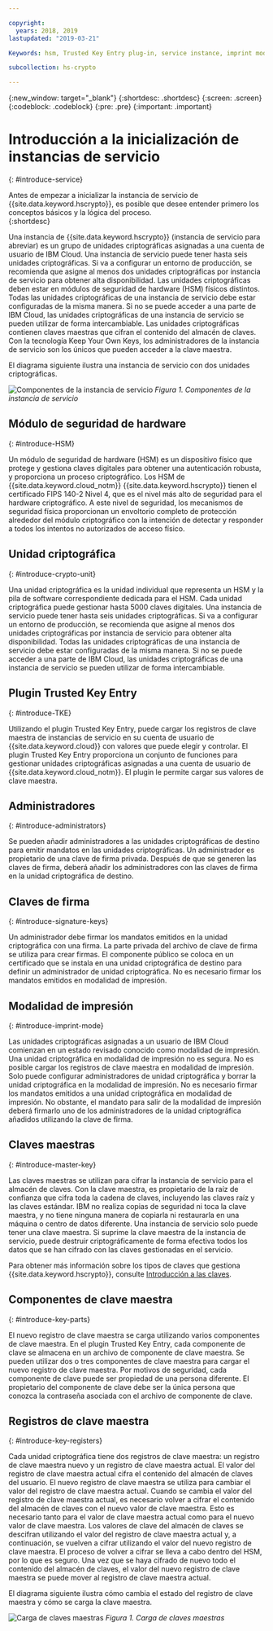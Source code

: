 ```yaml
---

copyright:
  years: 2018, 2019
lastupdated: "2019-03-21"

Keywords: hsm, Trusted Key Entry plug-in, service instance, imprint mode

subcollection: hs-crypto

---
```


{:new_window: target="_blank"}
{:shortdesc: .shortdesc}
{:screen: .screen}
{:codeblock: .codeblock}
{:pre: .pre}
{:important: .important}

# Introducción a la inicialización de instancias de servicio
{: #introduce-service}

Antes de empezar a inicializar la instancia de servicio de {{site.data.keyword.hscrypto}}, es posible que desee entender primero los conceptos básicos y la lógica del proceso.  
{:shortdesc}

Una instancia de {{site.data.keyword.hscrypto}} (instancia de servicio para abreviar) es un grupo de unidades criptográficas asignadas a una cuenta de usuario de IBM Cloud. Una instancia de servicio puede tener hasta seis unidades criptográficas. Si va a configurar un entorno de producción, se recomienda que asigne al menos dos unidades criptográficas por instancia de servicio para obtener alta disponibilidad. Las unidades criptográficas deben estar en módulos de seguridad de hardware (HSM) físicos distintos. Todas las unidades criptográficas de una instancia de servicio debe estar configuradas de la misma manera. Si no se puede acceder a una parte de IBM Cloud, las unidades criptográficas de una instancia de servicio se pueden utilizar de forma intercambiable. Las unidades criptográficas contienen claves maestras que cifran el contenido del almacén de claves. Con la tecnología Keep Your Own Keys, los administradores de la instancia de servicio son los únicos que pueden acceder a la clave maestra.

El diagrama siguiente ilustra una instancia de servicio con dos unidades criptográficas.

![Componentes de la instancia de servicio](image/service_instance.png "Componentes de la instancia de servicio")
*Figura 1. Componentes de la instancia de servicio*

## Módulo de seguridad de hardware
{: #introduce-HSM}

Un módulo de seguridad de hardware (HSM) es un dispositivo físico que protege y gestiona claves digitales para obtener una autenticación robusta, y proporciona un proceso criptográfico. Los HSM de {{site.data.keyword.cloud_notm}} {{site.data.keyword.hscrypto}} tienen el certificado FIPS 140-2 Nivel 4, que es el nivel más alto de seguridad para el hardware criptográfico. A este nivel de seguridad, los mecanismos de seguridad física proporcionan un envoltorio completo de protección alrededor del módulo criptográfico con la intención de detectar y responder a todos los intentos no autorizados de acceso físico.

## Unidad criptográfica
{: #introduce-crypto-unit}

Una unidad criptográfica es la unidad individual que representa un HSM y la pila de software correspondiente dedicada para el HSM. Cada unidad criptográfica puede gestionar hasta 5000 claves digitales. Una instancia de servicio puede tener hasta seis unidades criptográficas. Si va a configurar un entorno de producción, se recomienda que asigne al menos dos unidades criptográficas por instancia de servicio para obtener alta disponibilidad. Todas las unidades criptográficas de una instancia de servicio debe estar configuradas de la misma manera. Si no se puede acceder a una parte de IBM Cloud, las unidades criptográficas de una instancia de servicio se pueden utilizar de forma intercambiable.

## Plugin Trusted Key Entry
{: #introduce-TKE}

Utilizando el plugin Trusted Key Entry, puede cargar los registros de clave maestra de instancias de servicio en su cuenta de usuario de {{site.data.keyword.cloud}} con valores que puede elegir y controlar. El plugin Trusted Key Entry proporciona un conjunto de funciones para gestionar unidades criptográficas asignadas a una cuenta de usuario de
{{site.data.keyword.cloud_notm}}. El plugin le permite cargar sus valores de clave maestra.

## Administradores
{: #introduce-administrators}

Se pueden añadir administradores a las unidades criptográficas de destino para emitir mandatos en las unidades criptográficas. Un administrador es propietario de una clave de firma privada. Después de que se generen las claves de firma, deberá añadir los administradores con las claves de firma en la unidad criptográfica de destino.

## Claves de firma
{: #introduce-signature-keys}

Un administrador debe firmar los mandatos emitidos en la unidad criptográfica con una firma. La parte privada del archivo de clave de firma se utiliza para crear firmas. El componente público se coloca en un certificado que se instala en una unidad criptográfica de destino para definir un administrador de unidad criptográfica. No es necesario firmar los mandatos emitidos en modalidad de impresión.

## Modalidad de impresión
{: #introduce-imprint-mode}

Las unidades criptográficas asignadas a un usuario de IBM Cloud comienzan en un estado revisado conocido como modalidad de impresión. Una unidad criptográfica en modalidad de impresión no es segura. No es posible cargar los registros de clave maestra en modalidad de impresión. Solo puede configurar administradores de unidad criptográfica y borrar la unidad criptográfica en la modalidad de impresión. No es necesario firmar los mandatos emitidos a una unidad criptográfica en modalidad de impresión. No obstante, el mandato para salir de la modalidad de impresión deberá firmarlo uno de los administradores de la unidad criptográfica añadidos utilizando la clave de firma.

## Claves maestras
{: #introduce-master-key}

Las claves maestras se utilizan para cifrar la instancia de servicio para el almacén de claves. Con la clave maestra, es propietario de la raíz de confianza que cifra toda la cadena de claves, incluyendo las claves raíz y las claves estándar. IBM no realiza copias de seguridad ni toca la clave maestra, y no tiene ninguna manera de copiarla ni restaurarla en una máquina o centro de datos diferente. Una instancia de servicio solo puede tener una clave maestra. Si suprime la clave maestra de la instancia de
servicio, puede destruir criptográficamente de forma efectiva todos los datos que se han cifrado con las claves gestionadas en el servicio.

Para obtener más información sobre los tipos de claves que gestiona {{site.data.keyword.hscrypto}}, consulte
[Introducción a las claves](/docs/services/hs-crypto/keys_intro.html#introduce-keys).

## Componentes de clave maestra
{: #introduce-key-parts}

El nuevo registro de clave maestra se carga utilizando varios componentes de clave maestra. En el plugin Trusted Key Entry, cada componente de clave se almacena en un archivo de componente de clave maestra. Se pueden utilizar dos o tres componentes de clave maestra para cargar el nuevo registro de clave maestra. Por motivos de seguridad, cada componente de clave puede ser propiedad de una persona diferente. El propietario del componente de clave debe ser la única persona que conozca la contraseña asociada con el archivo de componente de clave.

## Registros de clave maestra
{: #introduce-key-registers}

Cada unidad criptográfica tiene dos registros de clave maestra: un registro de clave maestra nuevo y un registro de clave maestra actual. El valor del registro de clave maestra actual cifra el contenido del almacén de claves del usuario. El nuevo registro de clave maestra se utiliza para cambiar el valor del registro de clave maestra actual. Cuando se cambia el valor del registro de clave maestra actual, es necesario volver a cifrar el contenido del almacén de claves con el nuevo valor de clave maestra. Esto es necesario tanto para el valor de clave maestra actual como para el nuevo valor de clave maestra. Los valores de clave del almacén de claves se descifran utilizando el valor del registro de clave maestra actual y, a continuación, se vuelven a cifrar utilizando el valor del nuevo registro de clave maestra. El proceso de volver a cifrar se lleva a cabo dentro del HSM, por lo que es seguro. Una vez que se haya cifrado de nuevo todo el contenido del almacén de claves, el valor del nuevo registro de clave maestra se puede mover al registro de clave maestra actual.

El diagrama siguiente ilustra cómo cambia el estado del registro de clave maestra y cómo se carga la clave maestra.

![Carga de claves maestras](image/master_key_register.png "Cómo cargar una clave maestra")
*Figura 1. Carga de claves maestras*  
